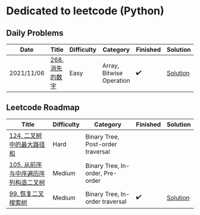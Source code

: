 # Dedicated to leetcode (Python)

## Daily Problems

| Date | Title | Difficulty | Category | Finished | Solution |
|------|-------|------------|----------|----------|----------|
|2021/11/06|[268.消失的数字](https://leetcode-cn.com/problems/missing-number/)| Easy | Array, Bitwise Operation | :heavy_check_mark: | [Solution](./missing-number.py) |

## Leetcode Roadmap

| Title | Difficulty | Category | Finished | Solution |
|-------|------------|----------|----------|----------|
|[124. 二叉树中的最大路径和](https://leetcode-cn.com/problems/binary-tree-maximum-path-sum/)| Hard | Binary Tree, Post-order traversal |  |  |
|[105. 从前序与中序遍历序列构造二叉树](https://leetcode-cn.com/problems/construct-binary-tree-from-preorder-and-inorder-traversal/)| Medium | Binary Tree, In-order, Pre-order |  |  |
|[99. 恢复二叉搜索树](https://leetcode-cn.com/problems/recover-binary-search-tree/)| Medium | Binary Tree, In-order traversal | :heavy_check_mark: | [Solution](./recover-binary-search-tree.py) |
